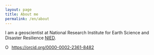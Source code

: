 ```yaml
---
layout: page
title: About me
permalink: /en/about
---
```


I am a geoscientist at National Research Institute for Earth Science and Disaster Resilience [NIED](https://www.bosai.go.jp/e/). 


<div itemscope itemtype="https://schema.org/Person"><a itemprop="sameAs" content="https://orcid.org/0000-0002-2361-8482" href="https://orcid.org/0000-0002-2361-8482" target="orcid.widget" rel="me noopener noreferrer" style="vertical-align:top;"><img src="https://orcid.org/sites/default/files/images/orcid_16x16.png" style="width:1em;margin-right:.5em;" alt="ORCID iD icon">https://orcid.org/0000-0002-2361-8482</a></div>

